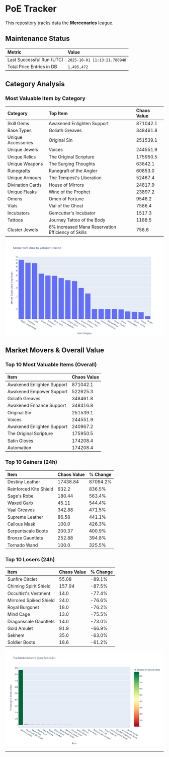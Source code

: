 # PoE Tracker

This repository tracks data the **Mercenaries** league.

## Maintenance Status

<!-- START_MAINTENANCE -->
| Metric | Value |
|:---|:---|
| Last Successful Run (UTC) | `2025-10-01 11:13:21.780948` |
| Total Price Entries in DB | `1,495,472` |

<!-- END_MAINTENANCE -->

## Category Analysis

<!-- START_CATEGORY_ANALYSIS -->
### Most Valuable Item by Category
| Category | Top Item | Chaos Value |
| :--- | :--- | :--- |
| Skill Gems | Awakened Enlighten Support | 871042.1 |
| Base Types | Goliath Greaves | 348461.8 |
| Unique Accessories | Original Sin | 251539.1 |
| Unique Jewels | Voices | 244551.9 |
| Unique Relics | The Original Scripture | 175950.5 |
| Unique Weapons | The Surging Thoughts | 63642.1 |
| Runegrafts | Runegraft of the Angler | 60853.0 |
| Unique Armours | The Tempest's Liberation | 52467.4 |
| Divination Cards | House of Mirrors | 24817.9 |
| Unique Flasks | Wine of the Prophet | 23897.2 |
| Omens | Omen of Fortune | 9546.2 |
| Vials | Vial of the Ghost | 7586.4 |
| Incubators | Gemcutter's Incubator | 1517.3 |
| Tattoos | Journey Tattoo of the Body | 1188.5 |
| Cluster Jewels | 6% increased Mana Reservation Efficiency of Skills | 758.6 |


![Category Analysis Chart](charts/category_analysis.png)
<!-- END_CATEGORY_ANALYSIS -->

## Market Movers & Overall Value

<!-- START_ANALYSIS -->
### Top 10 Most Valuable Items (Overall)
| Item | Chaos Value |
| :--- | :--- |
| Awakened Enlighten Support | 871042.1 |
| Awakened Empower Support | 522625.3 |
| Goliath Greaves | 348461.8 |
| Awakened Enhance Support | 348416.8 |
| Original Sin | 251539.1 |
| Voices | 244551.9 |
| Awakened Enlighten Support | 240967.2 |
| The Original Scripture | 175950.5 |
| Satin Gloves | 174208.4 |
| Automation | 174208.4 |

### Top 10 Gainers (24h)
| Item | Chaos Value | % Change |
| :--- | :--- | :--- |
| Destiny Leather | 17438.84 | 87094.2% |
| Reinforced Kite Shield | 632.2 | 836.5% |
| Sage's Robe | 180.44 | 563.4% |
| Waxed Garb | 45.11 | 544.4% |
| Vaal Greaves | 342.88 | 471.5% |
| Supreme Leather | 86.58 | 441.1% |
| Callous Mask | 100.0 | 426.3% |
| Serpentscale Boots | 200.37 | 400.9% |
| Bronze Gauntlets | 252.88 | 394.8% |
| Tornado Wand | 100.0 | 325.5% |

### Top 10 Losers (24h)
| Item | Chaos Value | % Change |
| :--- | :--- | :--- |
| Sunfire Circlet | 55.08 | -89.1% |
| Chiming Spirit Shield | 157.94 | -87.5% |
| Occultist's Vestment | 14.0 | -77.4% |
| Mirrored Spiked Shield | 24.0 | -76.6% |
| Royal Burgonet | 18.0 | -76.2% |
| Mind Cage | 13.0 | -75.5% |
| Dragonscale Gauntlets | 14.0 | -73.0% |
| Gold Amulet | 91.9 | -66.9% |
| Sekhem | 35.0 | -63.0% |
| Soldier Boots | 18.6 | -61.2% |


![Market Movers Chart](charts/market_movers.png)
<!-- END_ANALYSIS -->

---
